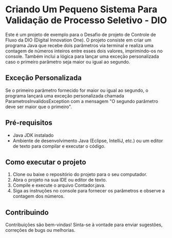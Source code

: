 # Criando Um Pequeno Sistema Para Validação de Processo Seletivo - DIO

Este é um projeto de exemplo para o Desafio de projeto de Controle de Fluxo da DIO (Digital Innovation One). O projeto consiste em criar um programa Java que recebe dois parâmetros via terminal e realiza uma contagem de números inteiros entre esses dois valores, imprimindo-os no console. Também inclui a lógica para lançar uma exceção personalizada caso o primeiro parâmetro seja maior ou igual ao segundo.

## Exceção Personalizada

Se o primeiro parâmetro fornecido for maior ou igual ao segundo, o programa lançará uma exceção personalizada chamada ParametrosInvalidosException com a mensagem "O segundo parâmetro deve ser maior que o primeiro".

## Pré-requisitos

- Java JDK instalado
- Ambiente de desenvolvimento Java (Eclipse, IntelliJ, etc.) ou um editor de texto para compilar e executar o código.

## Como executar o projeto

1. Clone ou baixe o repositório do projeto para o seu computador.
2. Abra o projeto na sua IDE ou editor de texto.
3. Compile e execute o arquivo Contador.java.
4. Siga as instruções no console para fornecer os parâmetros e observe a contagem dos números.


## Contribuindo

Contribuições são bem-vindas! Sinta-se à vontade para enviar sugestões, correções de bugs ou melhorias.